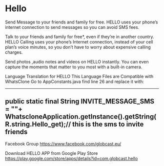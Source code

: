 # Hello
Send Message to your friends and family for free. HELLO uses your phone’s internet connection to send messages so you can avoid SMS fees.

Talk to your friends and family for free*, even if they’re in another country. HELLO Calling uses your phone’s Internet connection, instead of your cell plan’s voice minutes, so you don’t have to worry about expensive calling charges.

Send photos ,audio notes and videos on HELLO instantly. You can even capture the moments that matter to you most with a built-in camera.

Language Translation for HELLO
This Language Files are Compatible with WhatsClone
Go to  AppConstants.java
find line 26 and replace it with: 

-----------------------------------------------------------------------------------------------------     
public static final String INVITE_MESSAGE_SMS = ""+ WhatscloneApplication.getInstance().getString(R.string.Hello_get);// this is the sms to invite  friends
----------------------------------------------------------------------------------------------------------



Facebook Group
https://www.facebook.com/globcast.eu/

Download HELLO APP from Google Play Store
https://play.google.com/store/apps/details?id=com.globcast.hello



